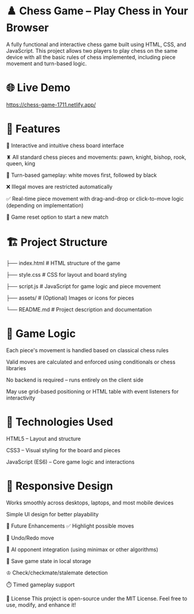 # ♟️ Chess Game – Play Chess in Your Browser
A fully functional and interactive chess game built using HTML, CSS, and JavaScript. This project allows two players to play chess on the same device with all the basic rules of chess implemented, including piece movement and turn-based logic.

# 🌐 Live Demo

https://chess-game-1711.netlify.app/

# 🧩 Features
🧠 Interactive and intuitive chess board interface

♜ All standard chess pieces and movements: pawn, knight, bishop, rook, queen, king

🔄 Turn-based gameplay: white moves first, followed by black

❌ Illegal moves are restricted automatically

✅ Real-time piece movement with drag-and-drop or click-to-move logic (depending on implementation)

🔄 Game reset option to start a new match

# 🏗️ Project Structure

├── index.html         # HTML structure of the game

├── style.css          # CSS for layout and board styling

├── script.js          # JavaScript for game logic and piece movement

├── assets/            # (Optional) Images or icons for pieces

└── README.md          # Project description and documentation

# 🔢 Game Logic
Each piece's movement is handled based on classical chess rules

Valid moves are calculated and enforced using conditionals or chess libraries

No backend is required – runs entirely on the client side

May use grid-based positioning or HTML table with event listeners for interactivity

# 🧪 Technologies Used
HTML5 – Layout and structure

CSS3 – Visual styling for the board and pieces

JavaScript (ES6) – Core game logic and interactions

# 📱 Responsive Design
Works smoothly across desktops, laptops, and most mobile devices

Simple UI design for better playability

🎯 Future Enhancements
✅ Highlight possible moves

🔁 Undo/Redo move

🧠 AI opponent integration (using minimax or other algorithms)

💾 Save game state in local storage

♔ Check/checkmate/stalemate detection

⏱️ Timed gameplay support


🧾 License
This project is open-source under the MIT License. Feel free to use, modify, and enhance it!
